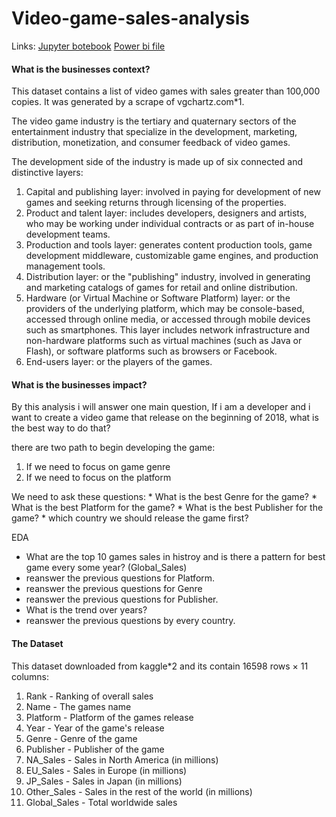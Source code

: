 # Video-game-sales-analysis
Links:
[Jupyter botebook](https://github.com/ahmedkadrygithub/Video-game-sales-analysis/blob/main/vgs.ipynb)
[Power bi file]([https://github.com/ahmedkadrygithub/Video-game-sales-analysis/blob/main/vgs.ipynb](https://github.com/ahmedkadrygithub/Video-game-sales-analysis/tree/main/Power%20bi))

<h4>What is the businesses context? </h4>
<p>This dataset contains a list of video games with sales greater than 100,000 copies. It was generated by a scrape of vgchartz.com*1.
    
The video game industry is the tertiary and quaternary sectors of the entertainment industry that specialize in the development, marketing, distribution, monetization, and consumer feedback of video games.

The development side of the industry is made up of six connected and distinctive layers:

1.	Capital and publishing layer: involved in paying for development of new games and seeking returns through licensing of the properties.
2.	Product and talent layer: includes developers, designers and artists, who may be working under individual contracts or as part of in-house development teams.
3.	Production and tools layer: generates content production tools, game development middleware, customizable game engines, and production management tools.
4.	Distribution layer: or the "publishing" industry, involved in generating and marketing catalogs of games for retail and online distribution.
5.	Hardware (or Virtual Machine or Software Platform) layer: or the providers of the underlying platform, which may be console-based, accessed through online media, or accessed through mobile devices such as smartphones. This layer includes network infrastructure and non-hardware platforms such as virtual machines (such as Java or Flash), or software platforms such as browsers or Facebook.
6.	End-users layer: or the players of the games.

</p>

<h4>What is the businesses impact? </h4>
<p>By this analysis i will answer one main question, If i am a developer and i want to create a video game that release on the beginning of 2018, what is the best way to do that?

there are two path to begin developing the game:

<ol>
    <li>If we need to focus on game genre</li>
    <li>If we need to focus on the platform</li>
    
</ol>
We need to ask these questions:
* What is the best Genre for the game?
* What is the best Platform for the game?
* What is the best Publisher for the game?
* which country we should release the game first?


EDA
* What are the top 10 games sales in histroy and is there a pattern for best game every some year?  (Global_Sales)
* reanswer the previous questions for Platform.
* reanswer the previous questions for Genre
* reanswer the previous questions for Publisher.
* What is the trend over years?
* reanswer the previous questions by every country. 



</p>

<h4>The Dataset </h4>
<p>This dataset downloaded from kaggle*2 and its contain 16598 rows × 11 columns:</p>
<ol>
  <li>Rank - Ranking of overall sales</li>
  <li>Name - The games name</li>
  <li>Platform - Platform of the games release </li>
  <li>Year - Year of the game's release</li>
  <li>Genre - Genre of the game</li>
  <li>Publisher - Publisher of the game</li>
  <li>NA_Sales - Sales in North America (in millions)</li>
  <li>EU_Sales - Sales in Europe (in millions)</li>
  <li>JP_Sales - Sales in Japan (in millions)</li>
  <li>Other_Sales - Sales in the rest of the world (in millions)</li>
  <li>Global_Sales - Total worldwide sales</li>

</ol>
